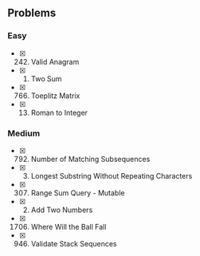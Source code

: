 ## Problems

### Easy
- [x] 242. Valid Anagram
- [x] 1. Two Sum
- [x] 766. Toeplitz Matrix
- [x] 13. Roman to Integer

### Medium
- [x] 792. Number of Matching Subsequences
- [x] 3. Longest Substring Without Repeating Characters
- [x] 307. Range Sum Query - Mutable
- [x] 2. Add Two Numbers
- [x] 1706. Where Will the Ball Fall
- [x] 946. Validate Stack Sequences
